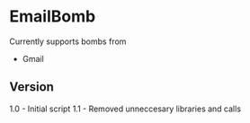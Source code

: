 # EmailBomb
Currently supports bombs from
- Gmail

## Version
1.0 - Initial script
1.1 - Removed unneccesary libraries and calls 

